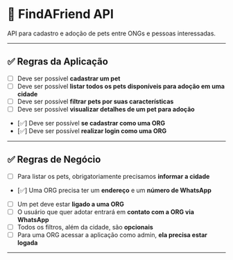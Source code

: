 # 🐶 FindAFriend API

API para cadastro e adoção de pets entre ONGs e pessoas interessadas.

---

## ✅ Regras da Aplicação

- [ ] Deve ser possível **cadastrar um pet**
- [ ] Deve ser possível **listar todos os pets disponíveis para adoção em uma cidade**
- [ ] Deve ser possível **filtrar pets por suas características**
- [ ] Deve ser possível **visualizar detalhes de um pet para adoção**
- [✅] Deve ser possível **se cadastrar como uma ORG**
- [✅] Deve ser possível **realizar login como uma ORG**

---

## ✅ Regras de Negócio

- [ ] Para listar os pets, obrigatoriamente precisamos **informar a cidade**
- [✅] Uma ORG precisa ter um **endereço** e um **número de WhatsApp**
- [ ] Um pet deve estar **ligado a uma ORG**
- [ ] O usuário que quer adotar entrará em **contato com a ORG via WhatsApp**
- [ ] Todos os filtros, além da cidade, são **opcionais**
- [ ] Para uma ORG acessar a aplicação como admin, **ela precisa estar logada**

---
